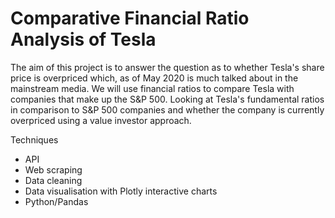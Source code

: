 # Comparative Financial Ratio Analysis of Tesla
The aim of this project is to answer the question as to whether Tesla's share price is overpriced which, as of May 2020 is much talked about in the mainstream media. We will use financial ratios to compare Tesla with companies that make up the S&P 500. Looking at Tesla's fundamental ratios in comparison to S&P 500 companies and whether the company is currently overpriced using a value investor approach.

Techniques
- API
- Web scraping
- Data cleaning 
- Data visualisation with Plotly interactive charts
- Python/Pandas
